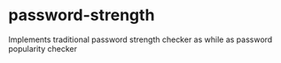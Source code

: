# password-strength
Implements traditional password strength checker as while as password popularity checker
